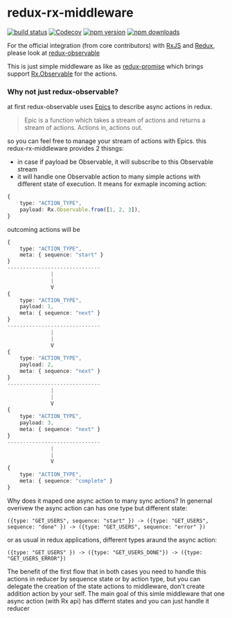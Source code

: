 # redux-rx-middleware

[![build status](https://img.shields.io/travis/AndreyUtka/redux-rx-middleware/master.svg?style=flat-square)](https://travis-ci.org/AndreyUtka/redux-rx-middleware)
[![Codecov](https://img.shields.io/codecov/c/github/AndreyUtka/redux-rx-middleware.svg?style=flat-square)](https://codecov.io/gh/AndreyUtka/redux-rx-middleware)
[![npm version](https://img.shields.io/npm/v/redux-rx-middleware.svg?style=flat-square)](https://www.npmjs.com/package/redux-rx-middleware)
[![npm downloads](https://img.shields.io/npm/dm/redux-rx-middleware.svg?style=flat-square)](https://www.npmjs.com/package/redux-rx-middleware)

For the official integration (from core contributors) with [RxJS](http://reactivex.io/rxjs/) and [Redux](https://redux.js.org/), please look at [redux-observable](https://redux-observable.js.org)

This is just simple middleware as like as [redux-promise](https://github.com/redux-utilities/redux-promise) which brings support [Rx.Observable](http://reactivex.io/rxjs/class/es6/Observable.js~Observable.html) for the actions.

### Why not just redux-observable?

at first redux-observable uses [Epics](https://redux-observable.js.org/docs/basics/Epics.html) to describe async actions in redux.

> Epic is a function which takes a stream of actions and returns a stream of actions. Actions in, actions out.

so you can feel free to manage your stream of actions with Epics.
this redux-rx-middleware provides 2 thisngs:

*   in case if payload be Observable, it will subscribe to this Observable stream
*   it will handle one Observable action to many simple actions with different state of execution. It means for exmaple incoming action:

```typescript
{
    type: "ACTION_TYPE",
    payload: Rx.Observable.from([1, 2, 3]),
}
```

outcoming actions will be

```typescript
{
    type: "ACTION_TYPE",
    meta: { sequence: "start" }
}
------------------------------
              |
              |
              V
{
    type: "ACTION_TYPE",
    payload: 1,
    meta: { sequence: "next" }
}
------------------------------
              |
              |
              V
{
    type: "ACTION_TYPE",
    payload: 2,
    meta: { sequence: "next" }
}
------------------------------
              |
              |
              V
{
    type: "ACTION_TYPE",
    payload: 3,
    meta: { sequence: "next" }
}
------------------------------
              |
              |
              V
{
    type: "ACTION_TYPE",
    meta: { sequence: "complete" }
}
```

Why does it maped one async action to many sync actions?
In genernal overivew the async action can has one type but different state:

```
({type: "GET_USERS", sequence: "start" }) -> ({type: "GET_USERS", sequence: "done" }) -> ({type: "GET_USERS", sequence: "error" })
```

or as usual in redux applications, different types araund the async action:

```
({type: "GET_USERS" }) -> ({type: "GET_USERS_DONE"}) -> ({type: "GET_USERS_ERROR"})
```

The benefit of the first flow that in both cases you need to handle this actions in reducer by sequence state or
by action type, but you can delegate the creation of the state actions to middleware, don't create addition action
by your self. The main goal of this simle middleware that one async action (with Rx api) has differnt states and you can just handle it reducer
